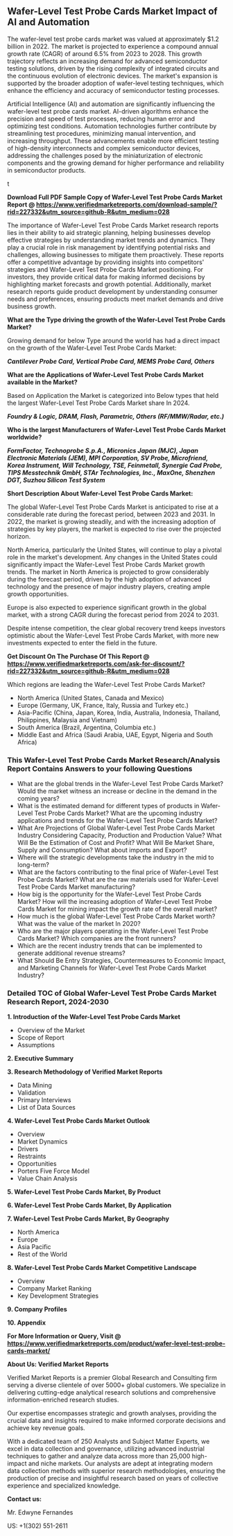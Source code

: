 <h2>Wafer-Level Test Probe Cards Market Impact of AI and Automation</h2><p>The wafer-level test probe cards market was valued at approximately $1.2 billion in 2022. The market is projected to experience a compound annual growth rate (CAGR) of around 6.5% from 2023 to 2028. This growth trajectory reflects an increasing demand for advanced semiconductor testing solutions, driven by the rising complexity of integrated circuits and the continuous evolution of electronic devices. The market's expansion is supported by the broader adoption of wafer-level testing techniques, which enhance the efficiency and accuracy of semiconductor testing processes.</p><p>Artificial Intelligence (AI) and automation are significantly influencing the wafer-level test probe cards market. AI-driven algorithms enhance the precision and speed of test processes, reducing human error and optimizing test conditions. Automation technologies further contribute by streamlining test procedures, minimizing manual intervention, and increasing throughput. These advancements enable more efficient testing of high-density interconnects and complex semiconductor devices, addressing the challenges posed by the miniaturization of electronic components and the growing demand for higher performance and reliability in semiconductor products.</p>t</p><p id="" class=""><strong>Download Full PDF Sample Copy of Wafer-Level Test Probe Cards Market Report @ <a href="https://www.verifiedmarketreports.com/download-sample/?rid=227332&utm_source=github-R&utm_medium=028" target="_blank">https://www.verifiedmarketreports.com/download-sample/?rid=227332&utm_source=github-R&utm_medium=028</a></strong></p><p>The importance of&nbsp;Wafer-Level Test Probe Cards Market research reports lies in their ability to aid strategic planning, helping businesses develop effective strategies by understanding market trends and dynamics. They play a crucial role in risk management by identifying potential risks and challenges, allowing businesses to mitigate them proactively. These reports offer a competitive advantage by providing insights into competitors' strategies and Wafer-Level Test Probe Cards Market positioning. For investors, they provide critical data for making informed decisions by highlighting market forecasts and growth potential. Additionally, market research reports guide product development by understanding consumer needs and preferences, ensuring products meet market demands and drive business growth.</p><p><strong>What are the&nbsp;Type driving the growth of the Wafer-Level Test Probe Cards Market?</strong></p><p id="" class="">Growing demand for below Type around the world has had a direct impact on the growth of the Wafer-Level Test Probe Cards Market:</p><em><strong>Cantilever Probe Card, Vertical Probe Card, MEMS Probe Card, Others</strong></em></p><strong>What are the&nbsp;Applications&nbsp;of Wafer-Level Test Probe Cards Market available in the Market?</strong></p><p id="" class="">Based on Application the Market is categorized into Below types that held the largest Wafer-Level Test Probe Cards Market share In 2024.</p><em><strong>Foundry & Logic, DRAM, Flash, Parametric, Others (RF/MMW/Radar, etc.)</strong></em></p><strong>Who is the largest Manufacturers of Wafer-Level Test Probe Cards Market worldwide?</strong></p><p><em><strong>FormFactor, Technoprobe S.p.A., Micronics Japan (MJC), Japan Electronic Materials (JEM), MPI Corporation, SV Probe, Microfriend, Korea Instrument, Will Technology, TSE, Feinmetall, Synergie Cad Probe, TIPS Messtechnik GmbH, STAr Technologies, Inc., MaxOne, Shenzhen DGT, Suzhou Silicon Test System</strong></em></p><p id="" class=""><strong>Short Description About Wafer-Level Test Probe Cards Market:</strong></p><p>The global Wafer-Level Test Probe Cards Market is anticipated to rise at a considerable rate during the forecast period, between 2023 and 2031. In 2022, the market is growing steadily, and with the increasing adoption of strategies by key players, the market is expected to rise over the projected horizon.</p><p>North America, particularly the United States, will continue to play a pivotal role in the market's development. Any changes in the United States could significantly impact the Wafer-Level Test Probe Cards Market growth trends. The market in North America is projected to grow considerably during the forecast period, driven by the high adoption of advanced technology and the presence of major industry players, creating ample growth opportunities.</p><p>Europe is also expected to experience significant growth in the global market, with a strong CAGR during the forecast period from 2024 to 2031.</p><p>Despite intense competition, the clear global recovery trend keeps investors optimistic about the Wafer-Level Test Probe Cards Market, with more new investments expected to enter the field in the future.</p><p id="" class=""><strong>Get Discount On The Purchase Of This Report @ <a href="https://www.verifiedmarketreports.com/ask-for-discount/?rid=227332&utm_source=github-R&utm_medium=028" target="_blank">https://www.verifiedmarketreports.com/ask-for-discount/?rid=227332&utm_source=github-R&utm_medium=028</a></strong></p>Which regions are leading the Wafer-Level Test Probe Cards Market?</p><ul><li>North America (United States, Canada and Mexico)</li><li>Europe (Germany, UK, France, Italy, Russia and Turkey etc.)</li><li>Asia-Pacific (China, Japan, Korea, India, Australia, Indonesia, Thailand, Philippines, Malaysia and Vietnam)</li><li>South America (Brazil, Argentina, Columbia etc.)</li><li>Middle East and Africa (Saudi Arabia, UAE, Egypt, Nigeria and South Africa)</li></ul><h3 id="" class="">This Wafer-Level Test Probe Cards Market Research/Analysis Report Contains Answers to your following Questions</h3><ul><li>What are the global trends in the Wafer-Level Test Probe Cards Market? Would the market witness an increase or decline in the demand in the coming years?</li><li>What is the estimated demand for different types of products in Wafer-Level Test Probe Cards Market? What are the upcoming industry applications and trends for the Wafer-Level Test Probe Cards Market?</li><li>What Are Projections of Global Wafer-Level Test Probe Cards Market Industry Considering Capacity, Production and Production Value? What Will Be the Estimation of Cost and Profit? What Will Be Market Share, Supply and Consumption? What about imports and Export?</li><li>Where will the strategic developments take the industry in the mid to long-term?</li><li>What are the factors contributing to the final price of Wafer-Level Test Probe Cards Market? What are the raw materials used for Wafer-Level Test Probe Cards Market manufacturing?</li><li>How big is the opportunity for the Wafer-Level Test Probe Cards Market? How will the increasing adoption of Wafer-Level Test Probe Cards Market for mining impact the growth rate of the overall market?</li><li>How much is the global Wafer-Level Test Probe Cards Market worth? What was the value of the market In 2020?</li><li>Who are the major players operating in the Wafer-Level Test Probe Cards Market? Which companies are the front runners?</li><li>Which are the recent industry trends that can be implemented to generate additional revenue streams?</li><li>What Should Be Entry Strategies, Countermeasures to Economic Impact, and Marketing Channels for Wafer-Level Test Probe Cards Market Industry?</li></ul><h3 id="" class="">Detailed TOC of Global Wafer-Level Test Probe Cards Market Research Report, 2024-2030</h3><p id="" class=""><strong>1. Introduction of the Wafer-Level Test Probe Cards Market</strong></p><ul><li>Overview of the Market</li><li>Scope of Report</li><li>Assumptions</li></ul><p id="" class=""><strong>2. Executive Summary</strong></p><p id="" class=""><strong>3. Research Methodology of Verified Market Reports</strong></p><ul><li>Data Mining</li><li>Validation</li><li>Primary Interviews</li><li>List of Data Sources</li></ul><p id="" class=""><strong>4. Wafer-Level Test Probe Cards Market Outlook</strong></p><ul><li>Overview</li><li>Market Dynamics</li><li>Drivers</li><li>Restraints</li><li>Opportunities</li><li>Porters Five Force Model</li><li>Value Chain Analysis</li></ul><p id="" class=""><strong>5. Wafer-Level Test Probe Cards Market, By Product</strong></p><p id="" class=""><strong>6. Wafer-Level Test Probe Cards Market, By Application</strong></p><p id="" class=""><strong>7. Wafer-Level Test Probe Cards Market, By Geography</strong></p><ul><li>North America</li><li>Europe</li><li>Asia Pacific</li><li>Rest of the World</li></ul><p id="" class=""><strong>8. Wafer-Level Test Probe Cards Market Competitive Landscape</strong></p><ul><li>Overview</li><li>Company Market Ranking</li><li>Key Development Strategies</li></ul><p id="" class=""><strong>9. Company Profiles</strong></p><p id="" class=""><strong>10. Appendix</strong></p><p id="" class=""><strong>For More Information or Query, Visit @ <a href="https://www.verifiedmarketreports.com/product/wafer-level-test-probe-cards-market/" target="_blank">https://www.verifiedmarketreports.com/product/wafer-level-test-probe-cards-market/</a></strong></p><p id="" class=""><strong>About Us: Verified Market Reports</strong></p><p id="" class="">Verified Market Reports is a premier Global Research and Consulting firm serving a diverse clientele of over 5000+ global customers. We specialize in delivering cutting-edge analytical research solutions and comprehensive information-enriched research studies.</p><p id="" class="">Our expertise encompasses strategic and growth analyses, providing the crucial data and insights required to make informed corporate decisions and achieve key revenue goals.</p><p id="" class="">With a dedicated team of 250 Analysts and Subject Matter Experts, we excel in data collection and governance, utilizing advanced industrial techniques to gather and analyze data across more than 25,000 high-impact and niche markets. Our analysts are adept at integrating modern data collection methods with superior research methodologies, ensuring the production of precise and insightful research based on years of collective experience and specialized knowledge.</p><p id="" class=""><strong>Contact us:</strong></p><p id="" class="">Mr. Edwyne Fernandes</p><p id="" class="">US: +1(302) 551-2611</p>